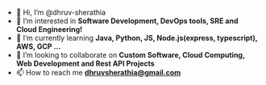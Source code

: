 - 👋 Hi, I’m @dhruv-sherathia
- 👀 I’m interested in **Software Development, DevOps tools, SRE and Cloud Engineering!**
- 🌱 I’m currently learning **Java, Python, JS, Node.js(express, typescript), AWS, GCP ...**
- 💞️ I’m looking to collaborate on **Custom Software, Cloud Computing, Web Development and Rest API Projects**
- 📫 How to reach me **dhruvsherathia@gmail.com**

<!---
dhruv-sherathia/dhruv-sherathia is a ✨ special ✨ repository because its `README.md` (this file) appears on your GitHub profile.
You can click the Preview link to take a look at your changes.
--->
